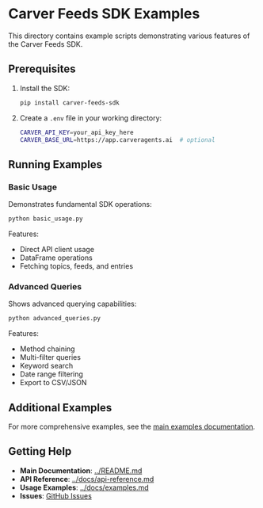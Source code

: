 # Carver Feeds SDK Examples

This directory contains example scripts demonstrating various features of the Carver Feeds SDK.

## Prerequisites

1. Install the SDK:
   ```bash
   pip install carver-feeds-sdk
   ```

2. Create a `.env` file in your working directory:
   ```bash
   CARVER_API_KEY=your_api_key_here
   CARVER_BASE_URL=https://app.carveragents.ai  # optional
   ```

## Running Examples

### Basic Usage

Demonstrates fundamental SDK operations:

```bash
python basic_usage.py
```

Features:
- Direct API client usage
- DataFrame operations
- Fetching topics, feeds, and entries

### Advanced Queries

Shows advanced querying capabilities:

```bash
python advanced_queries.py
```

Features:
- Method chaining
- Multi-filter queries
- Keyword search
- Date range filtering
- Export to CSV/JSON

## Additional Examples

For more comprehensive examples, see the [main examples documentation](../docs/examples.md).

## Getting Help

- **Main Documentation**: [../README.md](../README.md)
- **API Reference**: [../docs/api-reference.md](../docs/api-reference.md)
- **Usage Examples**: [../docs/examples.md](../docs/examples.md)
- **Issues**: [GitHub Issues](https://github.com/carveragents/carver-feeds-skill/issues)
